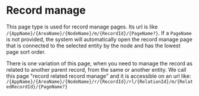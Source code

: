 ﻿<!--{"sort_order":10, "name": "record-manage", "label": "Record manage"}-->
# Record manage

This page type is used for record manage pages. Its url is like `/{AppName}/{AreaName}/{NodeName}/m/{RecordId}/{PageName?}`. If a `PageName` is not provided, the system will automatically open the record manage page that is connected to the selected entity by the node and has the lowest page sort order.

There is one variation of this page, when you need to manage the record as related to another parent record, from the same or another entity. We call this page "record related record manage" and it is accessible on an url like: `/{AppName}/{AreaName}/{NodeName}/r/{RecordId}/rl/{RelationId}/m/{RelatedRecordId}/{PageName?}`